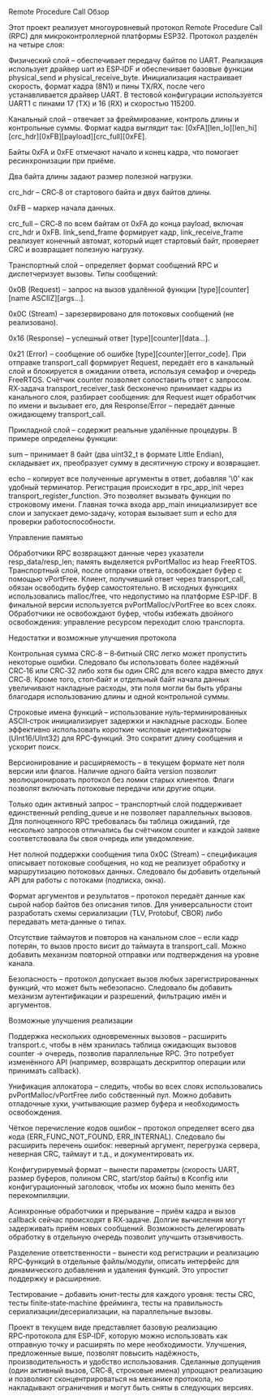 Remote Procedure Call
Обзор

Этот проект реализует многоуровневый протокол Remote Procedure Call (RPC) для микроконтроллерной платформы ESP32. Протокол разделён на четыре слоя:

Физический слой – обеспечивает передачу байтов по UART. Реализация использует драйвер uart из ESP‑IDF и обеспечивает базовые функции physical_send и physical_receive_byte. Инициализация настраивает скорость, формат кадра (8N1) и пины TX/RX, после чего устанавливается драйвер UART. В тестовой конфигурации используется UART1 с пинами 17 (TX) и 16 (RX) и скоростью 115200.

Канальный слой – отвечает за фреймирование, контроль длины и контрольные суммы. Формат кадра выглядит так: [0xFA][len_lo][len_hi][crc_hdr][0xFB][payload][crc_full][0xFE].

Байты 0xFA и 0xFE отмечают начало и конец кадра, что помогает ресинхронизации при приёме.

Два байта длины задают размер полезной нагрузки.

crc_hdr – CRC‑8 от стартового байта и двух байтов длины.

0xFB – маркер начала данных.

crc_full – CRC‑8 по всем байтам от 0xFA до конца payload, включая crc_hdr и 0xFB.
link_send_frame формирует кадр, link_receive_frame реализует конечный автомат, который ищет стартовый байт, проверяет CRC и возвращает полезную нагрузку.

Транспортный слой – определяет формат сообщений RPC и диспетчеризует вызовы. Типы сообщений:

0x0B (Request) – запрос на вызов удалённой функции [type][counter][name ASCIIZ][args…].

0x0C (Stream) – зарезервировано для потоковых сообщений (не реализовано).

0x16 (Response) – успешный ответ [type][counter][data…].

0x21 (Error) – сообщение об ошибке [type][counter][error_code].
При отправке transport_call формирует Request, передаёт его в канальный слой и блокируется в ожидании ответа, используя семафор и очередь FreeRTOS. Счётчик counter позволяет сопоставить ответ с запросом. RX‑задача transport_receiver_task бесконечно принимает кадры из канального слоя, разбирает сообщения: для Request ищет обработчик по имени и вызывает его, для Response/Error – передаёт данные ожидающему transport_call.

Прикладной слой – содержит реальные удалённые процедуры. В примере определены функции:

sum – принимает 8 байт (два uint32_t в формате Little Endian), складывает их, преобразует сумму в десятичную строку и возвращает.

echo – копирует все полученные аргументы в ответ, добавляя '\0' как удобный терминатор.
Регистрация происходит в rpc_app_init через transport_register_function. Это позволяет вызывать функции по строковому имени. Главная точка входа app_main инициализирует все слои и запускает демо‑задачу, которая вызывает sum и echo для проверки работоспособности.

Управление памятью

Обработчики RPC возвращают данные через указатели resp_data/resp_len; память выделяется pvPortMalloc из heap FreeRTOS. Транспортный слой, после отправки ответа, освобождает буфер с помощью vPortFree. Клиент, получивший ответ через transport_call, обязан освободить буфер самостоятельно. В исходных функциях использовались malloc/free, что недопустимо на платформе ESP‑IDF. В финальной версии используется pvPortMalloc/vPortFree во всех слоях. Обработчики не освобождают буфер, чтобы избежать двойного освобождения: управление ресурсом переходит слою транспорта.

Недостатки и возможные улучшения протокола

Контрольная сумма CRC‑8 – 8‑битный CRC легко может пропустить некоторые ошибки. Следовало бы использовать более надёжный CRC‑16 или CRC‑32 либо хотя бы один CRC для всего кадра вместо двух CRC‑8. Кроме того, стоп‑байт и отдельный байт начала данных увеличивают накладные расходы, эти поля могли бы быть убраны благодаря использованию длины и одной контрольной суммы.

Строковые имена функций – использование нуль‑терминированных ASCII‑строк инициализирует задержки и накладные расходы. Более эффективно использовать короткие числовые идентификаторы (UInt16/UInt32) для RPC‑функций. Это сократит длину сообщения и ускорит поиск.

Версионирование и расширяемость – в текущем формате нет поля версии или флагов. Наличие одного байта version позволит эволюционировать протокол без ломки старых клиентов. Флаги позволят включать потоковые передачи или другие опции.

Только один активный запрос – транспортный слой поддерживает единственный pending_queue и не позволяет параллельных вызовов. Для полноценного RPC требовалась бы таблица ожиданий, где несколько запросов отличались бы счётчиком counter и каждой заявке соответствовала бы своя очередь или уведомление.

Нет полной поддержки сообщения типа 0x0C (Stream) – спецификация описывает потоковые сообщения, но код не реализует обработку и маршрутизацию потоковых данных. Следовало бы добавить отдельный API для работы с потоками (подписка, окна).

Формат аргументов и результатов – протокол передаёт данные как сырой набор байтов без описания типов. Для универсальности стоит разработать схемы сериализации (TLV, Protobuf, CBOR) либо передавать мета‑данные о типах.

Отсутствие таймаутов и повторов на канальном слое – если кадр потерян, то вызов просто висит до таймаута в transport_call. Можно добавить механизм повторной отправки или подтверждения на уровне канала.

Безопасность – протокол допускает вызов любых зарегистрированных функций, что может быть небезопасно. Следовало бы добавить механизм аутентификации и разрешений, фильтрацию имён и аргументов.

Возможные улучшения реализации

Поддержка нескольких одновременных вызовов – расширить transport.c, чтобы в нём хранилась таблица ожидающих вызовов counter → очередь, позволив параллельные RPC. Это потребует изменённого API (например, возвращать дескриптор операции или принимать callback).

Унификация аллокатора – следить, чтобы во всех слоях использовались pvPortMalloc/vPortFree либо собственный пул. Можно добавить отладочные хуки, учитывающие размер буфера и необходимость освобождения.

Чёткое перечисление кодов ошибок – протокол определяет всего два кода (ERR_FUNC_NOT_FOUND, ERR_INTERNAL). Следовало бы расширить перечень ошибок: неверный аргумент, перегрузка сервера, неверная CRC, таймаут и т.д., и документировать их.

Конфигурируемый формат – вынести параметры (скорость UART, размер буферов, полином CRC, start/stop байты) в Kconfig или конфигурационный заголовок, чтобы их можно было менять без перекомпиляции.

Асинхронные обработчики и прерывание – приём кадра и вызов callback сейчас происходят в RX‑задаче. Долгие вычисления могут задерживать приём новых сообщений. Возможность делегировать обработку в отдельную очередь позволит улучшить отзывчивость.

Разделение ответственности – вынести код регистрации и реализацию RPC‑функций в отдельные файлы/модули, описать интерфейс для динамического добавления и удаления функций. Это упростит поддержку и расширение.

Тестирование – добавить юнит‑тесты для каждого уровня: тесты CRC, тесты finite‑state‑machine фрейминга, тесты на правильность сериализации/десериализации, на параллельные вызовы.

Проект в текущем виде представляет базовую реализацию RPC‑протокола для ESP‑IDF, которую можно использовать как отправную точку и расширять по мере необходимости. Улучшения, предложенные выше, позволят повысить надёжность, производительность и удобство использования. Сделанные допущения (один активный вызов, CRC‑8, строковые имена) упрощают реализацию и позволяют сконцентрироваться на механике протокола, но накладывают ограничения и могут быть сняты в следующих версиях.
